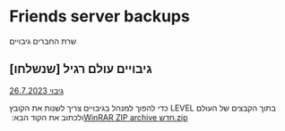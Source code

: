 # Friends server backups
שרת החברים גיבויים
## גיבויים עולם רגיל [שנשלחו]
[גיבוי 26.7.2023](https://github.com/Ori201/Friends-server-backups/releases/tag/26.7.2023) 

כדי להפוך למנהל בגיבויים צריך לשנות את הקובץ LEVEL בתוך הקבצים של העולם ולכתוב את הקוד הבא:
[‏‏WinRAR ZIP archive חדש.zip](https://github.com/Ori201/Friends-server-backups/files/12294381/WinRAR.ZIP.archive.zip)

